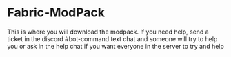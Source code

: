 # Fabric-ModPack
This is where you will download the modpack.
If you need help, send a ticket in the discord #bot-command text chat and someone will try to help you or ask in the help chat 
if you want everyone in the server to try and help
